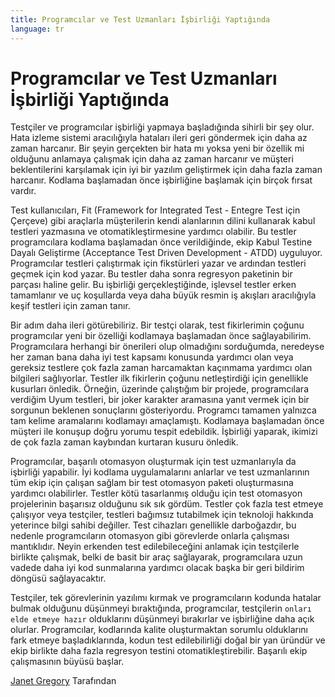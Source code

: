 ```yaml
---
title: Programcılar ve Test Uzmanları İşbirliği Yaptığında
language: tr
---
```


# Programcılar ve Test Uzmanları İşbirliği Yaptığında

Testçiler ve programcılar işbirliği yapmaya başladığında sihirli bir şey olur. Hata izleme sistemi aracılığıyla hataları ileri geri göndermek için daha az zaman harcanır. Bir şeyin gerçekten bir hata mı yoksa yeni bir özellik mi olduğunu anlamaya çalışmak için daha az zaman harcanır ve müşteri beklentilerini karşılamak için iyi bir yazılım geliştirmek için daha fazla zaman harcanır. Kodlama başlamadan önce işbirliğine başlamak için birçok fırsat vardır.

Test kullanıcıları, Fit (Framework for Integrated Test - Entegre Test için Çerçeve) gibi araçlarla müşterilerin kendi alanlarının dilini kullanarak kabul testleri yazmasına ve otomatikleştirmesine yardımcı olabilir. Bu testler programcılara kodlama başlamadan önce verildiğinde, ekip Kabul Testine Dayalı Geliştirme (Acceptance Test Driven Development - ATDD) uyguluyor. Programcılar testleri çalıştırmak için fikstürleri yazar ve ardından testleri geçmek için kod yazar. Bu testler daha sonra regresyon paketinin bir parçası haline gelir. Bu işbirliği gerçekleştiğinde, işlevsel testler erken tamamlanır ve uç koşullarda veya daha büyük resmin iş akışları aracılığıyla keşif testleri için zaman tanır.

Bir adım daha ileri götürebiliriz. Bir testçi olarak, test fikirlerimin çoğunu programcılar yeni bir özelliği kodlamaya başlamadan önce sağlayabilirim. Programcılara herhangi bir önerileri olup olmadığını sorduğumda, neredeyse her zaman bana daha iyi test kapsamı konusunda yardımcı olan veya gereksiz testlere çok fazla zaman harcamaktan kaçınmama yardımcı olan bilgileri sağlıyorlar. Testler ilk fikirlerin çoğunu netleştirdiği için genellikle kusurları önledik. Örneğin, üzerinde çalıştığım bir projede, programcılara verdiğim Uyum testleri, bir joker karakter aramasına yanıt vermek için bir sorgunun beklenen sonuçlarını gösteriyordu. Programcı tamamen yalnızca tam kelime aramalarını kodlamayı amaçlamıştı. Kodlamaya başlamadan önce müşteri ile konuşup doğru yorumu tespit edebildik. İşbirliği yaparak, ikimizi de çok fazla zaman kaybından kurtaran kusuru önledik.

Programcılar, başarılı otomasyon oluşturmak için test uzmanlarıyla da işbirliği yapabilir. İyi kodlama uygulamalarını anlarlar ve test uzmanlarının tüm ekip için çalışan sağlam bir test otomasyon paketi oluşturmasına yardımcı olabilirler. Testler kötü tasarlanmış olduğu için test otomasyon projelerinin başarısız olduğunu sık sık gördüm. Testler çok fazla test etmeye çalışıyor veya testçiler, testleri bağımsız tutabilmek için teknoloji hakkında yeterince bilgi sahibi değiller. Test cihazları genellikle darboğazdır, bu nedenle programcıların otomasyon gibi görevlerde onlarla çalışması mantıklıdır. Neyin erkenden test edilebileceğini anlamak için testçilerle birlikte çalışmak, belki de basit bir araç sağlayarak, programcılara uzun vadede daha iyi kod sunmalarına yardımcı olacak başka bir geri bildirim döngüsü sağlayacaktır.

Testçiler, tek görevlerinin yazılımı kırmak ve programcıların kodunda hatalar bulmak olduğunu düşünmeyi bıraktığında, programcılar, testçilerin `onları elde etmeye hazır` olduklarını düşünmeyi bırakırlar ve işbirliğine daha açık olurlar. Programcılar, kodlarında kalite oluşturmaktan sorumlu olduklarını fark etmeye başladıklarında, kodun test edilebilirliği doğal bir yan üründür ve ekip birlikte daha fazla regresyon testini otomatikleştirebilir. Başarılı ekip çalışmasının büyüsü başlar.

[Janet Gregory](http://programmer.97things.oreilly.com/wiki/index.php/Janet_Gregory) Tarafından